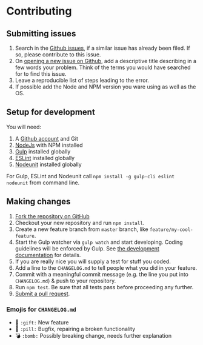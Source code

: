 Contributing
============

Submitting issues
-----------------

1. Search in the [Github issues](https://github.com/fboes/aerofly-weather/issues), if a similar issue has already been filed. If so, please contribute to this issue.
2. On [opening a new issue on Github](https://github.com/fboes/aerofly-weather/issues), add a descriptive title describing in a few words your problem. Think of the terms you would have searched for to find this issue.
3. Leave a reproducible list of steps leading to the error.
4. If possible add the Node and NPM version you ware using as well as the OS.

Setup for development
---------------------

You will need:

1. A [Github account](https://github.com/) and Git
2. [NodeJs](https://nodejs.org/) with NPM installed
3. [Gulp](https://gulpjs.com/) installed globally
4. [ESLint](https://eslint.org/) installed globally
5. [Nodeunit](https://github.com/caolan/nodeunit) installed globally

For Gulp, ESLint and Nodeunit call `npm install -g gulp-cli eslint nodeunit` from command line.

Making changes
--------------

1. [Fork the repository on GitHub](https://help.github.com/articles/fork-a-repo/)
2. Checkout your new repository and run `npm install`.
3. Create a new feature branch from `master` branch, like `feature/my-cool-feature`.
4. Start the Gulp watcher via `gulp watch` and start developing. Coding guidelines will be enforced by Gulp. See [the development documentation](docs/development.md) for details.
5. If you are really nice you will supply a test for stuff you coded.
5. Add a line to the `CHANGELOG.md` to tell people what you did in your feature.
6. Commit with a meaningful commit message (e.g. the line you put into `CHANGELOG.md`) & push to your repository.
7. Run `npm test`. Be sure that all tests pass before proceeding any further.
8. [Submit a pull request](https://help.github.com/articles/about-pull-requests/).

### Emojis for `CHANGELOG.md`

* :gift: `:gift:` New feature
* :pill: `:pill:` Bugfix, repairing a broken functionality
* :bomb: `:bomb:` Possibly breaking change, needs further explanation
